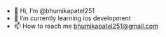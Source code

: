 - 👋 Hi, I’m @bhumikapatel251
- 🌱 I’m currently learning ios development
- 📫 How to reach me bhumikapatel251@gmail.com

<!---
bhumikapatel251/bhumikapatel251 is a ✨ special ✨ repository because its `README.md` (this file) appears on your GitHub profile.
You can click the Preview link to take a look at your changes.
--->
